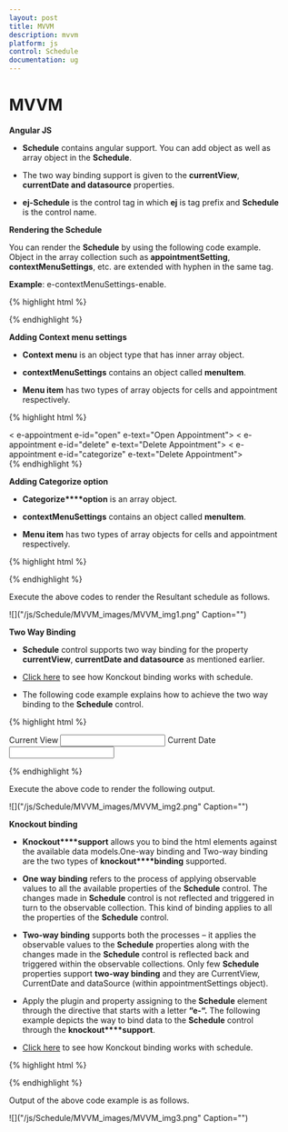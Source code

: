 ```yaml
---
layout: post
title: MVVM
description: mvvm
platform: js
control: Schedule
documentation: ug
---
```


# MVVM

**Angular JS**

* **Schedule** contains angular support. You can add object as well as array object in the **Schedule**.

* The two way binding support is given to the **currentView**, **currentDate and datasource** properties. 

* **ej-Schedule** is the control tag in which **ej** is tag prefix and **Schedule** is the control name.

**Rendering the Schedule**

You can render the **Schedule** by using the following code example. Object in the array collection such as **appointmentSetting**, **contextMenuSettings**, etc. are extended with hyphen in the same tag.

**Example**: e-contextMenuSettings-enable.



{% highlight html %}

<!--To Render the Schedule-->
<!doctype html>
<html ng-app="syncApp">
<head>
    <!--Refer the necessary script here-->
</head>
<body ng-controller="Schedule">
    <ej-schedule style="float: left" id="Ej-Schedule1"
        e-appointmentsettings-datasource="appointments"
        e-appointmentsettings-id="Id"
        e-appointmentsettings-subject="Subject"
        e-appointmentsettings-starttime="StartTime"
        e-appointmentsettings-endtime="EndTime"
        e-appointmentsettings-description="Description"
        e-appointmentsettings-allday="AllDay"
        e-appointmentsettings-recurrence="Recurrence"
        e-appointmentsettings-recurrencerule="RecurrenceRule"
        e-width="100%" e-height="525px" e-currentview="setView"
        e-currentdate="setDate" e-contextmenusettings-enable="true">
    </ej-schedule>
</body>
</html>



{% endhighlight %}

**Adding Context menu settings**

* **Context menu** is an object type that has inner array object. 

* **contextMenuSettings** contains an object called **menuItem**.

* **Menu item** has two types of array objects for cells and appointment respectively.

{% highlight html %}

   <!--To Render the Schedule-->
<ej-schedule style="float: left" id="Ej-Schedule1">
   <!--Adding content menu item for appointment -->
   <e-contextMenuSettings-menuItems-appointment>
      < e-appointment e-id="open" e-text="Open Appointment"></ e-appointment>
      < e-appointment e-id="delete" e-text="Delete Appointment"></ e-appointment>
      < e-appointment e-id="categorize" e-text="Delete Appointment">
      </ e-appointment>
   </e-contextMenuSettings-menuItems-appointment>
   <!--Adding content menu item for cells -->
   <e-contextMenuSettings-menuItems-cells>
      <e-contextMenuSettings-menuItems-cell
         e-id="new" e-text="Create New Appointment">
      </e-contextMenuSettings-menuItems-cell>
      <e-contextMenuSettings-menuItems-cell
         e-id="recurrence" e-text="Create recurrence Appointment">
      </e-contextMenuSettings-menuItems-cell>
   </e-contextMenuSettings-menuItems-cells>
</ej-schedule>


{% endhighlight %}

**Adding Categorize option**

* **Categorize****option** is an array object. 

* **contextMenuSettings** contains an object called **menuItem**.

* **Menu item** has two types of array objects for cells and appointment respectively.

{% highlight html %}

<!--To Render the Schedule-->
<ej-schedule style="float: left" id="Ej-Schedule1" e-categorizesetting-enable="true"
   e-categorizesetting-allowmultiple="true" e-categorizesetting-text="text"
   e-categorizesetting-color="color"
   e-categorizesetting-fontcolor="fontcolor" e-categorizesetting-id="id">
   <!--Adding content menu item for appointment -->
   <e-contextMenuSettings-menuItems-appointment>
   </e-contextMenuSettings-menuItems-appointment>
   <!--Adding content menu item for cells -->
   <e-contextMenuSettings-menuItems-cells>
   </e-contextMenuSettings-menuItems-cells>
   <e-categorizesetting-datasource>
      <e-categorizesetting-datasource text="Blue category"
         color="Blue" fontcolor="Red" id="1">
      </e-categorizesetting-datasource>
      <e-categorizesetting-datasource text="yellow category"
         color="yellow" fontcolor="Red" id="2">
      </e-categorizesetting-datasource>
      <e-categorizesetting-datasource text="red category" color="red"
         fontcolor="Red" id="3">
      </e-categorizesetting-datasource>
      <e-categorizesetting-datasource text="orange category" color="orange"
         fontcolor="Red" id="4">
      </e-categorizesetting-datasource>
   </e-categorizesetting-datasource>
</ej-schedule>

{% endhighlight %}



Execute the above codes to render the Resultant schedule as follows.

![]("/js/Schedule/MVVM_images/MVVM_img1.png" Caption="")


**Two Way Binding** 

* **Schedule** control supports two way binding for the property **currentView**, **currentDate and datasource** as mentioned earlier. 

* [Click here](http://js.syncfusion.com/demos/web/) to see how Konckout binding works with schedule.

* The following code example explains how to achieve the two way binding to the **Schedule** control.

{% highlight html %}

<!DOCTYPE html>
<html ng-app="syncApp" xmlns="http://www.w3.org/1999/xhtml">
   <head>
      <meta name="viewport" charset="utf-8" content="width=device-width, initial-scale=1.0" />
      <!—Refer the necessary script here-->
   </head>
   <body ng-controller="ScheduleCtrl" style="width: 50%">
      Current View
      <input id="ddlView" ej-dropdownlist e-datasource="dataList" e-value="drpvalue" e-width="107px" />
      Current Date
      <input id="datepick1" ej-datepicker e-value="setDate" e-width="107px" />
      <ej-schedule style="float: left" width="400" id="Ej-Schedule1"
         e-appointmentsettings-datasource="appointments"
         e-appointmentsettings-id="Id" e-appointmentsettings-subject="Subject"
         e-appointmentsettings-starttime="StartTime"
         e-appointmentsettings-endtime="EndTime"
         e-appointmentsettings-description="Description"
         e-appointmentsettings-allday="AllDay"
         e-appointmentsettings-recurrence="Recurrence"
         e-appointmentsettings-recurrencerule="RecurrenceRule"
         e-width="100%" e-height="525px" e-currentview="setView"
         e-currentdate="setDate" e-contextmenusettings-enable="true"
         e-categorizesetting-enable="true" e-categorizesetting-allowmultiple="true"
         e-categorizesetting-text="text" e-categorizesetting-color="color"
         e-categorizesetting-fontcolor="fontcolor" e-categorizesetting-id="id">
         <e-categorizesetting-datasource>
            <e-categorizesetting-datasource text="Blue category" color="Blue" fontcolor="Red" id="1"></e-categorizesetting-datasource>
            <e-categorizesetting-datasource text="yellow category" color="yellow" fontcolor="Red" id="2"></e-categorizesetting-datasource>
            <e-categorizesetting-datasource text="red category" color="red" fontcolor="Red" id="3"></e-categorizesetting-datasource>
            <e-categorizesetting-datasource text="orange category" color="orange" fontcolor="Red" id="4"></e-categorizesetting-datasource>
         </e-categorizesetting-datasource>
         <e-contextMenuSettings-menuItems-appointment>
            <appointment e-id="open" e-text="Open Appointment"></appointment>
            <appointment e-id="delete" e-text="Delete Appointment"></appointment>
         </e-contextMenuSettings-menuItems-appointment>
         <e-contextMenuSettings-menuItems-cells>
            <e-contextMenuSettings-menuItems-cell
               e-id="new" e-text="Create New Appointment"></e-contextMenuSettings-menuItems-cell>
            <e-contextMenuSettings-menuItems-cell
               e-id="recurrence" e-text="Create recurrence Appointment"></e-contextMenuSettings-menuItems-cell>
            <e-contextMenuSettings-menuItems-cell
               e-id="today" e-text="Today"></e-contextMenuSettings-menuItems-cell>
            <e-contextMenuSettings-menuItems-cell
               e-id="gotodate" -text="Go to date"></e-contextMenuSettings-menuItems-cell>
         </e-contextMenuSettings-menuItems-cells>
      </ej-schedule>
      <script>
         <!--binding the value to the scope variables in application controller-->
         angular.module('syncApp', ['ejangular'])
         .controller('ScheduleCtrl', function ($scope) {
         $scope.appointments = window.Localization;
         $scope.setView = "week";
         $scope.setDate = new Date();
         });
         $("#sampleProperties").ejPropertiesPanel();
      </script>
   </body>
</html>


{% endhighlight %}



Execute the above code to render the following output.

![]("/js/Schedule/MVVM_images/MVVM_img2.png" Caption="")


**Knockout binding**

* **Knockout****support** allows you to bind the html elements against the available data models.One-way binding and Two-way binding are the two types of **knockout****binding** supported.

* **One way binding** refers to the process of applying observable values to all the available properties of the **Schedule** control. The changes made in **Schedule** control is not reflected and triggered in turn to the observable collection. This kind of binding applies to all the properties of the **Schedule** control.

* **Two-way binding** supports both the processes – it applies the observable values to the **Schedule** properties along with the changes made in the **Schedule** control is reflected back and triggered within the observable collections. Only few **Schedule** properties support **two-way binding** and they are CurrentView, CurrentDate and dataSource (within appointmentSettings object).

* Apply the plugin and property assigning to the **Schedule** element through the directive that starts with a letter **“e-“.** The following example depicts the way to bind data to the **Schedule** control through the **knockout****support**.

* [Click here](http://js.syncfusion.com/demos/web/) to see how Konckout binding works with schedule.

{% highlight html %}

<!DOCTYPE html>
<html xmlns="http://www.w3.org/1999/xhtml">
   <head>
      <title>Essential JavaScript for Knockout</title>
   </head>
   <body>
      <div id="Div1"
         data-bind="ejSchedule: {
         width: '100%',
         appointmentSettings: {
         dataSource: appointments,
         id: 'Id', subject: 'Subject', location: 'Location',
         description: 'Description', startTime: 'StartTime',
         endTime: 'EndTime', allDay: 'AllDay', recurrence: 'Recurrence',
         recurrenceRule: 'RecurrenceRule' },
         currentView: view, currentDate: date }">
      </div>
      <script type="text/javascript">
         $(function () {
             window.viewModel = {
                 appointments: ko.observable(window.API),
                 view: ko.observable("week"),
                 date: ko.observable(new Date())
             };
             $(function () {
                 ko.applyBindings(viewModel);
             });
         });
      </script>
   </body>
</html>


{% endhighlight %}



Output of the above code example is as follows.

![]("/js/Schedule/MVVM_images/MVVM_img3.png" Caption="")


